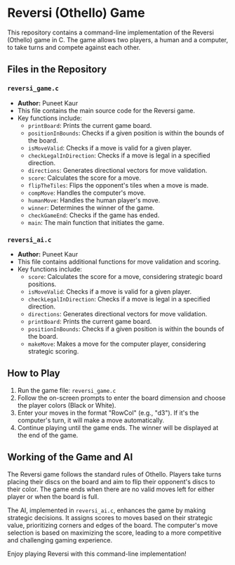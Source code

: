 # Reversi (Othello) Game

This repository contains a command-line implementation of the Reversi (Othello) game in C. The game allows two players, a human and a computer, to take turns and compete against each other.

## Files in the Repository

### `reversi_game.c`

- **Author:** Puneet Kaur
- This file contains the main source code for the Reversi game.
- Key functions include:
  - `printBoard`: Prints the current game board.
  - `positionInBounds`: Checks if a given position is within the bounds of the board.
  - `isMoveValid`: Checks if a move is valid for a given player.
  - `checkLegalInDirection`: Checks if a move is legal in a specified direction.
  - `directions`: Generates directional vectors for move validation.
  - `score`: Calculates the score for a move.
  - `flipTheTiles`: Flips the opponent's tiles when a move is made.
  - `compMove`: Handles the computer's move.
  - `humanMove`: Handles the human player's move.
  - `winner`: Determines the winner of the game.
  - `checkGameEnd`: Checks if the game has ended.
  - `main`: The main function that initiates the game.

### `reversi_ai.c`

- **Author:** Puneet Kaur
- This file contains additional functions for move validation and scoring.
- Key functions include:
  - `score`: Calculates the score for a move, considering strategic board positions.
  - `isMoveValid`: Checks if a move is valid for a given player.
  - `checkLegalInDirection`: Checks if a move is legal in a specified direction.
  - `directions`: Generates directional vectors for move validation.
  - `printBoard`: Prints the current game board.
  - `positionInBounds`: Checks if a given position is within the bounds of the board.
  - `makeMove`: Makes a move for the computer player, considering strategic scoring.

## How to Play

1. Run the game file: `reversi_game.c`
2. Follow the on-screen prompts to enter the board dimension and choose the player colors (Black or White).
3. Enter your moves in the format "RowCol" (e.g., "d3"). If it's the computer's turn, it will make a move automatically.
4. Continue playing until the game ends. The winner will be displayed at the end of the game.

## Working of the Game and AI

The Reversi game follows the standard rules of Othello. Players take turns placing their discs on the board and aim to flip their opponent's discs to their color. The game ends when there are no valid moves left for either player or when the board is full.

The AI, implemented in `reversi_ai.c`, enhances the game by making strategic decisions. It assigns scores to moves based on their strategic value, prioritizing corners and edges of the board. The computer's move selection is based on maximizing the score, leading to a more competitive and challenging gaming experience.

Enjoy playing Reversi with this command-line implementation! 
